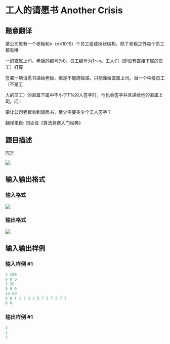 # 工人的请愿书 Another Crisis

## 题意翻译

某公司里有一个老板和n（n≤10^5）个员工组成树状结构，除了老板之外每个员工都有唯

一的直属上司。老板的编号为0，员工编号为1～n。工人们（即没有直接下属的员工）打算

签署一项请愿书递给老板，但是不能跨级递，只能递给直属上司。当一个中级员工（不是工

人的员工）的直属下属中不小于T%的人签字时，他也会签字并且递给他的直属上司。问：

要让公司老板收到请愿书，至少需要多少个工人签字？

翻译来自: 刘汝佳《算法竞赛入门经典》

## 题目描述

[problemUrl]: https://uva.onlinejudge.org/index.php?option=com_onlinejudge&Itemid=8&category=243&page=show_problem&problem=3338

[PDF](https://uva.onlinejudge.org/external/121/p12186.pdf)

![](https://cdn.luogu.com.cn/upload/vjudge_pic/UVA12186/492e1a2e623dd1fe8e65a64b59962ce5ca9cad0f.png)

## 输入输出格式

### 输入格式

![](https://cdn.luogu.com.cn/upload/vjudge_pic/UVA12186/775329af2fbc5d35c0808eb90f48e0f91fae24de.png)

### 输出格式

![](https://cdn.luogu.com.cn/upload/vjudge_pic/UVA12186/4142238ae91151fe8f2bed22760963bc08d776fe.png)

## 输入输出样例

### 输入样例 #1

```cpp
3 100
0 0 0
3 50
0 0 0
14 60
0 0 1 1 2 2 2 5 7 5 7 5 7 5
0 0
```


### 输出样例 #1

```cpp
3
2
5
```


